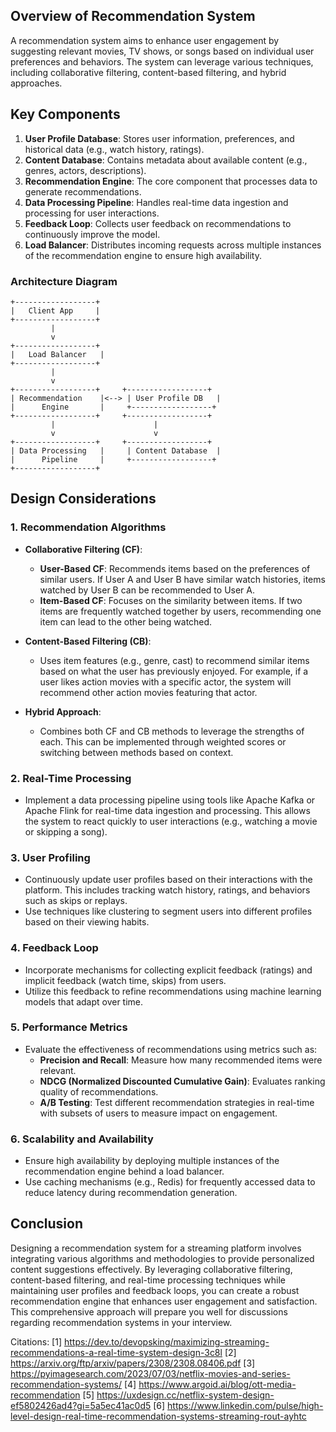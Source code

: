 ## Overview of Recommendation System
A recommendation system aims to enhance user engagement by suggesting relevant movies, TV shows, or songs based on individual user preferences and behaviors. The system can leverage various techniques, including collaborative filtering, content-based filtering, and hybrid approaches.

## Key Components

1. **User Profile Database**: Stores user information, preferences, and historical data (e.g., watch history, ratings).
2. **Content Database**: Contains metadata about available content (e.g., genres, actors, descriptions).
3. **Recommendation Engine**: The core component that processes data to generate recommendations.
4. **Data Processing Pipeline**: Handles real-time data ingestion and processing for user interactions.
5. **Feedback Loop**: Collects user feedback on recommendations to continuously improve the model.
6. **Load Balancer**: Distributes incoming requests across multiple instances of the recommendation engine to ensure high availability.

### Architecture Diagram
```plaintext
+------------------+
|   Client App     |
+------------------+
         |
         v
+------------------+
|   Load Balancer   |
+------------------+
         |
         v
+------------------+     +------------------+
| Recommendation    |<--> | User Profile DB   |
|      Engine       |     +------------------+
+------------------+     +------------------+
         |                      |
         v                      v
+------------------+     +------------------+
| Data Processing   |     | Content Database  |
|      Pipeline     |     +------------------+
+------------------+
```

## Design Considerations

### 1. Recommendation Algorithms
- **Collaborative Filtering (CF)**:
  - **User-Based CF**: Recommends items based on the preferences of similar users. If User A and User B have similar watch histories, items watched by User B can be recommended to User A.
  - **Item-Based CF**: Focuses on the similarity between items. If two items are frequently watched together by users, recommending one item can lead to the other being watched.

- **Content-Based Filtering (CB)**:
  - Uses item features (e.g., genre, cast) to recommend similar items based on what the user has previously enjoyed. For example, if a user likes action movies with a specific actor, the system will recommend other action movies featuring that actor.

- **Hybrid Approach**:
  - Combines both CF and CB methods to leverage the strengths of each. This can be implemented through weighted scores or switching between methods based on context.

### 2. Real-Time Processing
- Implement a data processing pipeline using tools like Apache Kafka or Apache Flink for real-time data ingestion and processing. This allows the system to react quickly to user interactions (e.g., watching a movie or skipping a song).

### 3. User Profiling
- Continuously update user profiles based on their interactions with the platform. This includes tracking watch history, ratings, and behaviors such as skips or replays.
- Use techniques like clustering to segment users into different profiles based on their viewing habits.

### 4. Feedback Loop
- Incorporate mechanisms for collecting explicit feedback (ratings) and implicit feedback (watch time, skips) from users.
- Utilize this feedback to refine recommendations using machine learning models that adapt over time.

### 5. Performance Metrics
- Evaluate the effectiveness of recommendations using metrics such as:
  - **Precision and Recall**: Measure how many recommended items were relevant.
  - **NDCG (Normalized Discounted Cumulative Gain)**: Evaluates ranking quality of recommendations.
  - **A/B Testing**: Test different recommendation strategies in real-time with subsets of users to measure impact on engagement.

### 6. Scalability and Availability
- Ensure high availability by deploying multiple instances of the recommendation engine behind a load balancer.
- Use caching mechanisms (e.g., Redis) for frequently accessed data to reduce latency during recommendation generation.

## Conclusion
Designing a recommendation system for a streaming platform involves integrating various algorithms and methodologies to provide personalized content suggestions effectively. By leveraging collaborative filtering, content-based filtering, and real-time processing techniques while maintaining user profiles and feedback loops, you can create a robust recommendation engine that enhances user engagement and satisfaction. This comprehensive approach will prepare you well for discussions regarding recommendation systems in your interview.

Citations:
[1] https://dev.to/devopsking/maximizing-streaming-recommendations-a-real-time-system-design-3c8l
[2] https://arxiv.org/ftp/arxiv/papers/2308/2308.08406.pdf
[3] https://pyimagesearch.com/2023/07/03/netflix-movies-and-series-recommendation-systems/
[4] https://www.argoid.ai/blog/ott-media-recommendation
[5] https://uxdesign.cc/netflix-system-design-ef5802426ad4?gi=5a5ec41ac0d5
[6] https://www.linkedin.com/pulse/high-level-design-real-time-recommendation-systems-streaming-rout-ayhtc